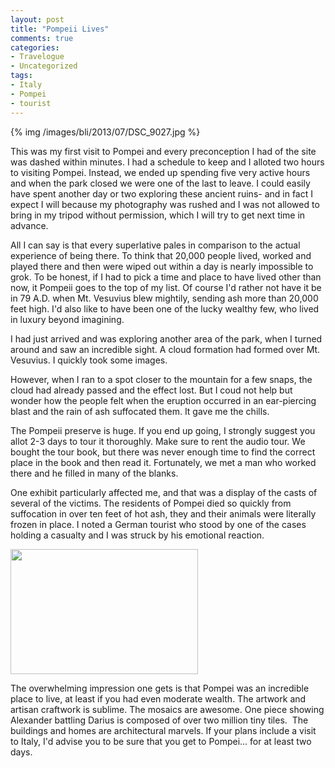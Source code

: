 ```yaml
---
layout: post
title: "Pompeii Lives"
comments: true
categories:
- Travelogue
- Uncategorized
tags:
- Italy
- Pompei
- tourist
---
```


{% img /images/bli/2013/07/DSC_9027.jpg %}

This was my first visit to Pompei and every preconception I had of the site was dashed within minutes. I had a schedule to keep and I alloted two hours to visiting Pompei. Instead, we ended up spending five very active hours and when the park closed we were one of the last to leave. I could easily have spent another day or two exploring these ancient ruins- and in fact I expect I will because my photography was rushed and I was not allowed to bring in my tripod without permission, which I will try to get next time in advance.

<!--more-->

All I can say is that every superlative pales in comparison to the actual experience of being there. To think that 20,000 people lived, worked and played there and then were wiped out within a day is nearly impossible to grok. To be honest, if I had to pick a time and place to have lived other than now, it Pompeii goes to the top of my list. Of course I'd rather not have it be in 79 A.D. when Mt. Vesuvius blew mightily, sending ash more than 20,000 feet high. I'd also like to have been one of the lucky wealthy few, who lived in luxury beyond imagining.

I had just arrived and was exploring another area of the park, when I turned around and saw an incredible sight. A cloud formation had formed over Mt. Vesuvius. I quickly took some images.

However, when I ran to a spot closer to the mountain for a few snaps, the cloud had already passed and the effect lost. But I coud not help but wonder how the people felt when the eruption occurred in an ear-piercing blast and the rain of ash suffocated them. It gave me the chills.

The Pompeii preserve is huge. If you end up going, I strongly suggest you allot 2-3 days to tour it thoroughly. Make sure to rent the audio tour. We bought the tour book, but there was never enough time to find the correct place in the book and then read it. Fortunately, we met a man who worked there and he filled in many of the blanks.

One exhibit particularly affected me, and that was a display of the casts of several of the victims. The residents of Pompei died so quickly from suffocation in over ten feet of hot ash, they and their animals were literally frozen in place. I noted a German tourist who stood by one of the cases holding a casualty and I was struck by his emotional reaction.

<a href="http://blog.lesterpickerphoto.com/wp-content/uploads/2013/05/owls-22.jpg"><img class="alignnone size-medium wp-image-2756" title="owls-2" src="http://blog.lesterpickerphoto.com/wp-content/uploads/2013/05/owls-22-300x200.jpg" alt="" width="300" height="200"></a>

The overwhelming impression one gets is that Pompei was an incredible place to live, at least if you had even moderate wealth. The artwork and artisan craftwork is sublime. The mosaics are awesome. One piece showing Alexander battling Darius is composed of over two million tiny tiles.  The buildings and homes are architectural marvels. If your plans include a visit to Italy, I'd advise you to be sure that you get to Pompei... for at least two days.